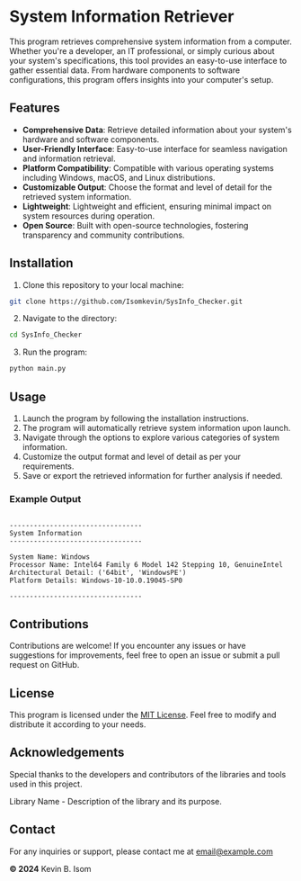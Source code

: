 # System Information Retriever

This program retrieves comprehensive system information from a computer. Whether you're a developer, an IT professional, or simply curious about your system's specifications, this tool provides an easy-to-use interface to gather essential data. From hardware components to software configurations, this program offers insights into your computer's setup.

## Features

- **Comprehensive Data**: Retrieve detailed information about your system's hardware and software components.
- **User-Friendly Interface**: Easy-to-use interface for seamless navigation and information retrieval.
- **Platform Compatibility**: Compatible with various operating systems including Windows, macOS, and Linux distributions.
- **Customizable Output**: Choose the format and level of detail for the retrieved system information.
- **Lightweight**: Lightweight and efficient, ensuring minimal impact on system resources during operation.
- **Open Source**: Built with open-source technologies, fostering transparency and community contributions.

## Installation

1. Clone this repository to your local machine:
```bash
git clone https://github.com/Isomkevin/SysInfo_Checker.git
```

2. Navigate to the directory:
```bash
cd SysInfo_Checker
```
3. Run the program:
```bash
python main.py
```

## Usage
1. Launch the program by following the installation instructions.
2. The program will automatically retrieve system information upon launch.
3. Navigate through the options to explore various categories of system information.
4. Customize the output format and level of detail as per your requirements.
5. Save or export the retrieved information for further analysis if needed.

### Example Output
```plaintext

---------------------------------
System Information
---------------------------------

System Name: Windows
Processor Name: Intel64 Family 6 Model 142 Stepping 10, GenuineIntel
Architectural Detail: ('64bit', 'WindowsPE')
Platform Details: Windows-10-10.0.19045-SP0

---------------------------------
```

## Contributions
Contributions are welcome! If you encounter any issues or have suggestions for improvements, feel free to open an issue or submit a pull request on GitHub.

## License
This program is licensed under the [MIT License](https://mit-license.org/ "MIT License Template"). Feel free to modify and distribute it according to your needs.

## Acknowledgements
Special thanks to the developers and contributors of the libraries and tools used in this project.

Library Name - Description of the library and its purpose.

## Contact
For any inquiries or support, please contact me at [email@example.com](email@example.com)


**© 2024** Kevin B. Isom

